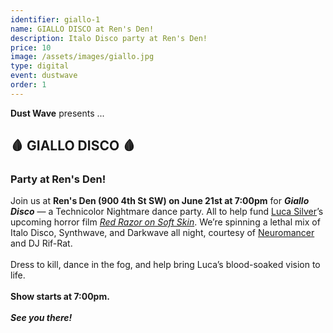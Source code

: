 ```yaml
---
identifier: giallo-1
name: GIALLO DISCO at Ren's Den!
description: Italo Disco party at Ren's Den!
price: 10
image: /assets/images/giallo.jpg
type: digital
event: dustwave
order: 1
---
```

<strong>Dust Wave</strong> presents ...
<br>
<h2>🩸 GIALLO DISCO 🩸</h2>
<h3>Party at Ren's Den!</h3>
Join us at <strong>Ren's Den (900 4th St SW) on June 21st at 7:00pm</strong> for <strong><i>Giallo Disco</i></strong> — a Technicolor Nightmare dance party. All to help fund <a href="https://www.instagram.com/lucasilver01/" target="_blank">Luca Silver</a>’s upcoming horror film <a href="https://www.kickstarter.com/projects/dustwave/red-razor-on-soft-skin-a-barbershop-bloodbath-in-16mm" target="_blank"><i>Red Razor on Soft Skin</i></a>. We’re spinning a lethal mix of Italo Disco, Synthwave, and Darkwave all night, courtesy of <a href="https://www.instagram.com/neuromancermusic/" target="_blank">Neuromancer</a> and DJ Rif-Rat.
<br><br>
Dress to kill, dance in the fog, and help bring Luca’s blood-soaked vision to life.
<br><br>
<strong>Show starts at 7:00pm.</strong>
<br><br>
<strong><i>See you there!</i></strong>